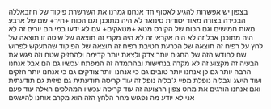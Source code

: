 בצפון יש אפשרות להגיע לאסוף חד אנחנו גמרנו את השרשרת פיקוד של חיזבאללה הבכירה בצורה מאוד יסודית סינואר לא היה מתוכנן וגם הכוח +חיר+ שם של ארבע מאות חמישים וגם הכוח של הקורס מטא +מטאקים+ עם לא ידעו במי הם יורים זה לא היה מתוכנן אבל זה לא היה אקראי זה לא היה מקרי זה תוצאה של שיטה זו תוצאה של לחץ על רפיח זה תוצאה של הכרעת חטיבת רפיח זה תוצאה של הפיקוד שהתעקש לפרוש שם לחודש הזה של החגים יותר צדק ולצאת יותר קדימה ולהחזיק שטח וזה פגש את הבעיה זה מקצוע זה לא מקרה בנחישות ובהתמדה זה המפתח עכשיו גם הם אבל אנחנו הרבה יותר גם כן אנחנו יותר טובים גם כי אנחנו יותר צודקים גם כי אנחנו יותר חזקים ועוד הישג וגבליה נופלת מפיי ג'בליה נופל זה עוד קריסה תודעתית גם פיזית גם תודעתית ואם אנחנו הורגים את מחט צפון הרצועה זה עוד קריסה עכשיו המהלכים האלה עוד פעם אני לא יודע מה נפגוש מחר הלחץ הזה הוא מקרב אותנו להישגים
